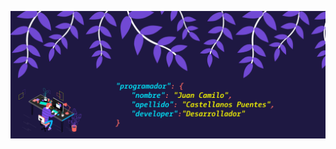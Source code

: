![Camilo Castellanos Desarrollador](https://github.com/CamiloCastellanos/CamiloCastellanos/blob/master/image/HojasAzulesCodigo.gif)
